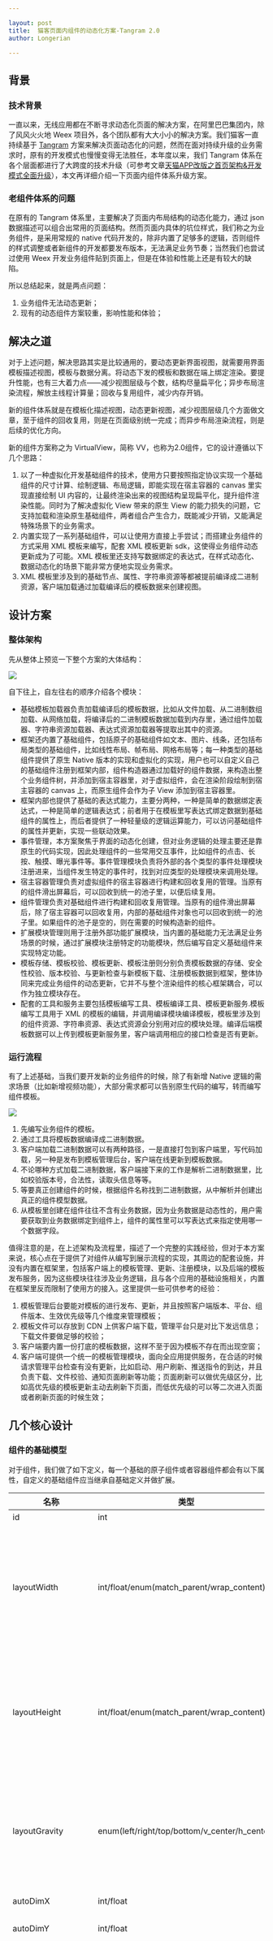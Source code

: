 ```yaml
---

layout: post
title:  猫客页面内组件的动态化方案-Tangram 2.0
author: Longerian

---
```


## 背景

### 技术背景

一直以来，无线应用都在不断寻求动态化页面的解决方案，在阿里巴巴集团内，除了风风火火地 Weex 项目外，各个团队都有大大小小的解决方案。我们猫客一直持续基于 [Tangram](http://tangram.pingguohe.net/) 方案来解决页面动态化的问题，然而在面对持续升级的业务需求时，原有的开发模式也慢慢变得无法胜任，本年度以来，我们 Tangram 体系在各个层面都进行了大跨度的技术升级（可参考文章[天猫APP改版之首页架构&开发模式全面升级](http://pingguohe.net/2017/08/02/tac-1.0.html)），本文再详细介绍一下页面内组件体系升级方案。

### 老组件体系的问题

在原有的 Tangram 体系里，主要解决了页面内布局结构的动态化能力，通过 json 数据描述可以组合出常用的页面结构。然而页面内具体的坑位样式，我们称之为业务组件，是采用常规的 native 代码开发的，除非内置了足够多的逻辑，否则组件的样式调整或者新组件的开发都要发布版本，无法满足业务节奏；当然我们也尝试过使用 Weex 开发业务组件贴到页面上，但是在体验和性能上还是有较大的缺陷。

所以总结起来，就是两点问题：

1. 业务组件无法动态更新；
2. 现有的动态组件方案较重，影响性能和体验；

## 解决之道

对于上述问题，解决思路其实是比较通用的，要动态更新界面视图，就需要用界面模板描述视图，模板与数据分离。将动态下发的模板和数据在端上绑定渲染。要提升性能，也有三大着力点——减少视图层级与个数，结构尽量扁平化；异步布局渲染流程，解放主线程计算量；回收与复用组件，减少内存开销。

新的组件体系就是在模板化描述视图，动态更新视图，减少视图层级几个方面做文章，至于组件的回收复用，则是在页面级别统一完成；而异步布局渲染流程，则是后续的优化方向。

新的组件方案称之为 VirtualView，简称 VV，也称为2.0组件，它的设计遵循以下几个思路：

1. 以了一种虚拟化开发基础组件的技术，使用方只要按照指定协议实现一个基础组件的尺寸计算、绘制逻辑、布局逻辑，即能实现在宿主容器的 canvas 里实现直接绘制 UI 内容的，让最终渲染出来的视图结构呈现扁平化，提升组件渲染性能。同时为了解决虚拟化 View 带来的原生 View 的能力损失的问题，它支持加载和渲染原生基础组件，两者组合产生合力，既能减少开销，又能满足特殊场景下的业务需求。
2. 内置实现了一系列基础组件，可以让使用方直接上手尝试；而搭建业务组件的方式采用 XML 模板来编写，配套 XML 模板更新 sdk，这使得业务组件动态更新成为了可能。XML 模板里还支持写数据绑定的表达式，在样式动态化、数据动态化的场景下能非常方便地实现业务需求。
3. XML 模板里涉及到的基础节点、属性、字符串资源等都被提前编译成二进制资源，客户端加载通过加载编译后的模板数据来创建视图。

## 设计方案

### 整体架构

先从整体上预览一下整个方案的大体结构：

![](https://gw.alicdn.com/tfs/TB1Q_M0g8DH8KJjSspnXXbNAVXa-1510-888.png)

自下往上，自左往右的顺序介绍各个模块：

+ 基础模板加载器负责加载编译后的模板数据，比如从文件加载、从二进制数组加载、从网络加载，将编译后的二进制模板数据加载到内存里，通过组件加载器、字符串资源加载器、表达式资源加载器等提取出其中的资源。
+ 框架还内置了基础组件，包括原子的基础组件如文本、图片、线条，还包括布局类型的基础组件，比如线性布局、帧布局、网格布局等；每一种类型的基础组件提供了原生 Native 版本的实现和虚拟化的实现，用户也可以自定义自己的基础组件注册到框架内部，组件构造器通过加载好的组件数据，来构造出整个业务组件树，并添加到宿主容器里，对于虚拟组件，会在渲染阶段绘制到宿主容器的 canvas 上，而原生组件会作为子 View 添加到宿主容器里。
+ 框架内部也提供了基础的表达式能力，主要分两种，一种是简单的数据绑定表达式，一种是简单的逻辑表达式；前者用于在模板里写表达式绑定数据到基础组件的属性上，而后者提供了一种轻量级的逻辑运算能力，可以访问基础组件的属性并更新，实现一些联动效果。
+ 事件管理，本方案聚焦于界面的动态化创建，但对业务逻辑的处理主要还是靠原生的代码实现，因此处理组件的一些常用交互事件，比如组件的点击、长按、触摸、曝光事件等。事件管理模块负责将外部的各个类型的事件处理模块注册进来，当组件发生特定的事件时，找到对应类型的处理模块来调用处理。
+ 宿主容器管理负责对虚拟组件的宿主容器进行构建和回收复用的管理。当原有的组件滑出屏幕后，可以回收到统一的池子里，以便后续复用。
+ 组件管理负责对基础组件进行构建和回收复用管理。当原有的组件滑出屏幕后，除了宿主容器可以回收复用，内部的基础组件对象也可以回收到统一的池子里。如果组件的池子是空的，则在需要的时候构造新的组件。
+ 扩展模块管理则用于注册外部功能扩展模块，当内置的基础能力无法满足业务场景的时候，通过扩展模块注册特定的功能模块，然后编写自定义基础组件来实现特定功能。
+ 模板存储、模板校验、模板更新、模板注册则分别负责模板数据的存储、安全性校验、版本校验、与更新检查与新模板下载、注册模板数据到框架，整体协同来完成业务组件的动态更新，它并不与整个渲染组件的核心框架耦合，可以作为独立模块存在。
+ 配套的工具和服务主要包括模板编写工具、模板编译工具、模板更新服务.模板编写工具用于 XML 的模板的编辑，并调用编译模块编译模板，模板里涉及到的组件资源、字符串资源、表达式资源会分别用对应的模块处理。编译后端模板数据可以上传到模板更新服务里，客户端调用相应的接口检查是否有更新。

### 运行流程

有了上述基础，当我们要开发新的业务组件的时候，除了有新增 Native 逻辑的需求场景（比如新增视频功能），大部分需求都可以告别原生代码的编写，转而编写组件模板。

![](https://gw.alicdn.com/tfs/TB1MuJfhfDH8KJjy1XcXXcpdXXa-1542-1390.png)

1.	先编写业务组件的模板。
2.	通过工具将模板数据编译成二进制数据。
3.	客户端加载二进制数据可以有两种路径，一是直接打包到客户端里，写代码加载，另一种是发布到模板管理后台，客户端在线更新到模板数据。
4.	不论哪种方式加载二进制数据，客户端接下来的工作是解析二进制数据里，比如校验版本号，合法性，读取头信息等等。
5.	等要真正创建组件的时候，根据组件名称找到二进制数据，从中解析并创建出真正的组件模型数据。
6.	从模板里创建在组件往往不含有业务数据，因为业务数据是动态性的，用户需要获取到业务数据绑定到组件上，组件的属性里可以写表达式来指定使用哪一个数据字段。

值得注意的是，在上述架构及流程里，描述了一个完整的实践经验，但对于本方案来说，核心点在于提供了对组件从编写到展示流程的实现，其周边的配套设施，并没有内置在框架里，包括客户端上的模板管理、更新、注册模块，以及后端的模板发布服务，因为这些模块往往涉及业务逻辑，且与各个应用的基础设施相关，内置在框架里反而限制了使用方的接入。这里提供一些可供参考的经验：

1. 模板管理后台要能对模板的进行发布、更新，并且按照客户端版本、平台、组件版本、生效优先级等几个维度来管理模板；
2. 模板文件可以存放到 CDN 上供客户端下载，管理平台只是对比下发远信息；下载文件要做足够的校验；
3. 客户端要内置一份打底的模板数据，这样不至于因为模板不存在而出现空窗；
4. 客户端可提供一个统一的模板管理模块，面向全应用提供服务，在合适的时候请求管理平台检查有没有更新，比如启动、用户刷新、推送指令的到达，并且负责下载、文件校验、通知页面刷新等功能；页面刷新可以做优先级区分，比如高优先级的模板更新主动去刷新下页面，而低优先级的可以等二次进入页面或者刷新页面的时候生效；

## 几个核心设计

### 组件的基础模型

对于组件，我们做了如下定义，每一个基础的原子组件或者容器组件都会有以下属性，自定义的基础组件应当继承自基础定义并做扩展。

|名称|类型|默认值|描述|
|---|---|---|---|
|id|int|0|组件id|
|layoutWidth|int/float/enum(match_parent/wrap_content)|0|组件的布局宽度，与Android里的概念类似，写绝对值的时候表示绝对宽高，match_parent表示尽可能撑满父容器提供的宽高，wrap_content表示根据自身内容的宽高来布局|
|layoutHeight|int/float/enum(match_parent/wrap_content)|0|组件的布局宽度，与Android里的概念类似，写绝对值的时候表示绝对宽高，match_parent表示尽可能撑满父容器提供的宽高，wrap_content表示根据自身内容的宽高来布局|
|layoutGravity|enum(left/right/top/bottom/v_center/h_center)|left\|top|描述组件在容器中的对齐方式，left：靠左，right：靠右，top：靠上，bottom：靠底，v_center：垂直方向居中，h_center：水平方向居中，可用`或`组合描述|
|autoDimX|int/float|1|组件宽高比计算的横向值|
|autoDimY|int/float|1|组件宽高比计算的竖向值|
|autoDimDirection|enum(X/Y/NONE)|NONE|组件在布局中的基准方向，用于计算组件的宽高比，与autoDimX、autoDimY配合使用，设置了这三个属性时，在计算组件尺寸时具有更高的优先级。当autoDimDirection=X时，组件的宽度由layoutWidth和父容器决策决定，但高度 = width * (autoDimY / autoDimX)，当autoDimDirection=Y时，组件的高度由layoutHeight和父容器决策决定，但宽度 = height * (autoDimX / autoDimY)|
|minWidth|int/float|0|最小宽度|
|minHeight|int/float|0|最小高度|
|paddingLeft|int/float|0|左内边距|
|paddingRight|int/float|0|右内边距|
|paddingTop|int/float|0|上内边距|
|paddingBottom|int/float|0|下内边距|
|layoutMarginLeft|int/float|0|左外边距|
|layoutMarginRight|int/float|0|右外边距|
|layoutMarginTop|int/float|0|上外边距|
|layoutMarginBottom|int/float|0|下外边距|
|background|int|0|背景色|
|backgroundImage|string|null|背景图地址|
|borderWidth|int|0|边框宽度|
|borderColor|int|0|边框颜色|
|visibility|enum(visible/invisible/gone)|visible|可见性，与Android里的概念类似，visible：可见，invisible：不可见，但占位，gone：不可见也不占位|
|gravity|enum(left/right/top/bottom/v_center/h_center)|left\|top|描述内容的对齐，比如文字在文本组件里的位置、原子组件在容器里的位置，left：靠左，right：靠右，top：靠上，bottom：靠底，v_center：垂直方向居中，h_center：水平方向居中，可用`或`组合描述|

方案内内置了一系列基础组件，完整的组件列表如下：

+ 虚拟文本组件
+ 原生文本组件
+ 虚拟图片组件
+ 原生图片组件
+ 虚拟线条组件
+ 原生线条组件
+ 虚拟进度条组件
+ 虚拟图形组件
+ 原生翻页布局容器组件
+ 原生滚动布局容器组件
+ 虚拟帧布局容器组件
+ 虚拟比例布局容器组件
+ 虚拟网格布局容器组件
+ 原生网格布局容器组件
+ 虚拟线性布局容器组件
+ 原生线性布局容器组件

### 虚拟组件

上文提到虚拟化开发的组件的技术，简称虚拟组件。很多做性能优化的方案、建议都会提到采用 Canvas 直接绘制的方式来减少 View 的个数，虚拟将这个开发流程做了抽象与规范，可以让开发人员像定义原生组件一样定义虚拟组件。

具体来讲，基础组件需要遵循一个接口的规范，这个口定义了渲染过程中需要的三个流程：计算尺寸阶段、布局阶段、绘制阶段；定义这个三个阶段是为了更好的与系统平台特别是 Android 平台对接，因为在 Android 原生平台下也会有这个三个阶段，在 iOS 平台下则也需要按照本方案里要求的规范去处理。计算尺寸阶段定义要触发一次尺寸计算，需要对其包含的子组件进行计算调用；布局阶段定义了要触发一次布局，将子元素按照计算好的位置尺寸排布，也要对包含的子组件进行布局调用；绘制阶段定义要进行视图绘制，当然也要对起包含的子组件进行绘制的调用；对于虚拟组件，就在这些接口里实现相关逻辑，而对于原生组件，在这些接口实现里调用原生组件的对应逻辑。

不论是虚拟化组件还是原生组件，都采用上述相同的模型来定义，再加上相同的尺寸计算接口、布局接口、绘制接口，这样对于宿主容器来说，包装在内部的组件就不分虚拟化还是原生，一视同仁，暴露给外面的接口也是一样的，只要将宿主容器像普通的 View 一样添加到的视图界面上，就可以在后续的渲染过程中显示出来。如果虚拟组件使用的越多，View 的个数就越少，对于系统来说层级越扁平。以下图示例的组件来说，最终呈现的 View 只有宿主容器和两个图片组件，如果将图片也用虚拟化的方式实现，最终 View 只有一个宿主容器，而界面仍然保持不变。

![](https://gw.alicdn.com/tfs/TB1jLcDg0zJ8KJjSspkXXbF7VXa-1130-838.png)

### 二进制文件的格式

通过 XML 编写的业务组件，并不直接在客户端里运行使用，而是先进行一次二进制序列化操作，原始的 XML 模板文件保存成文件的时候，就是以纯文本的形式存在，会包含很多冗余信息，比如空格、换行、还有重复出现的字符串等，文件体积比较大，以xml解析器去解析的时候，也会需要大量字符串操作，效率和性能不能达到最优。而将它编译成二进制格式，会避免这些问题，比如文件重复出现的字符串只保留一份，通过字符串索引去引用它，所有的组件类型也都会被转换成一个数字索引，在客户端内通过数字索引反过来找到对应的类实例化。这样文件格式会非常紧凑，体积更小。整个设计也借鉴了 Android 系统编译模板文件的思路。它的具体格式说明如下：

![](https://gw.alicdn.com/tfs/TB1H9.tg8fH8KJjy1XbXXbLdXXa-1270-300.jpg)

按照图中从左往右、从上往下的顺序分别说明每个段的作用：

+ 开始5个字节固定为 ALIVV；相当于我们的文件格式的一个标记。
+ 版本号分三个，分别为主版本号，次版本号和修订版本号，均为 2 个字节；在无重大重构更新时，前两位一般不变，第三位用于组件的业务级别变更升级；
+ 组件区的起始位置和长度，均为 4 个字节；表示这份文件里组件区数据从第几个字节开始，它总共有多少个字节，这样解析这份数据的时候能直接将文件指针定位到特定位置来读取数据。
+ 字符串区的起始位置和长度，均为 4 个字节；表示这份文件里字符串数据从第几个字节开始，它总共有多少个字节。
+ 表达式区的起始位置和长度，均为 4 个字节；表示这份文件里字符串数据从第几个字节开始，它总共有多少个字节。
+ 数据区的起始位置和长度，均为 4 个字节；表示这份文件里附加数据从第几个字节开始，它总共有多少个字节。目前这一区块是作为一种保留区，实际还未使用到。
+ 当前文件所属页编码，2 个字节，唯一标识一个页（保留使用）
+ 当前文件依赖页的个数为 2 个字节，后面为依赖页的 Id，依赖页个数大于 0 表示该页用到了其他页的资源或者代码，在该页加载之前需要确保依赖页必须已经加载；（保留使用）
+ 组件区开始，前 4 个字节表示文件里业务组件个数，目前一个 XML 模板编译成一个二进制文件，故其值固定为 1。每个业务组件前 2 个字节表示业务组件名称字符串的长度，后面为指定长度的字符串字节数据；紧接着是 2 个字节的编译后组件二进制流长度，后面为二进制代码；
+ 字符串区开始，前4个字节表示字符串个数，在我们的框架里，会内置一些系统级别的字符串资源，比如上文5.2开端表格里提到的那些属性名，这些字符串不用序列化到二进制文件里，而模板文件里出现的非系统字符串才会作为资源序列化到二进制文件。每个字符串资源前 4 个字节字符串索引 Id 即它的 hashCode，后面 2 个自己为字符串的长度，再后面为对应的字符串；
+ 逻辑表达式代码表。前 4 个字节表示逻辑表达式资源个数，每个表达式资源前4个自己表示表达式的索引，它是表达式原始字符串的hashCode，后面两个2 个字节表示表达式的长度，后面为对应的表达式内容，它是表达式按照关键字切割后的字符串结构；
+ 扩展数据段是保留为第三方扩展使用；

### 绑定数据的表达式

开发业务组件的时候，基础属性或者样式往往不能在模板里直接写死，而是需要从数据里获取，所以引入了用户数据绑定的表达式，语法和实现上目前比较简单，参考了很多同类的设计，尽可能符合开发人员的直觉。

+ 访问数据属性的表达式

语法上以 ${ 开头，以 } 结束。对于Map，通过 . 操作符进行访问，对于 Array 或者 List 通过 [] 操作符进行访问。

比如：

```
${benefitImgUrl}
${data[0].benefitImgUrl}
```

+ 条件表达式

用来给那些需要根据数据中某个字段来设置值的属性，语法上以 @{ 开头，以 } 结束，中间部分为表达式的具体内容。

```
条件表达式 ? 结果表达式[1] : 结果表达式[2]
```

当条件表达式成立的时候，使用结果表达式[1]，否则使用结果表达式[2]。
其中：
条件表达式支持布尔类型、字符串类型、JSONObject、JSONArray。
以下场景均为 false：
+ 布尔类型值为 false
+ 字符串为 null 或者 "" 或者 "null"
+ 字符串 "false" 或者 "FALSE"
+ JSONObject 为空或 JSONObject.NULL
+ JSONArray 长度为 0
+ 字段不存在

比如：

```
@{${logoUrl} ? visible : invisible }
```

考虑到篇幅限制，不能将上述架构和流程中的每一细节完全展开，详情可以参考苹果核这里的[文档](http://tangram.pingguohe.net/docs/virtualview/about-virtualview)。

## 效果

### 与 Tangram 及 TAC 结合

VirtualView 方案是 Tangram 的极大补充，可以解决80%场景下的动态化需求，而 Tangram 依赖的数据则通过 TAC 提供解决，三者结合可以形成一个闭环，让一个开发从端到端地解决整块业务的开发。

### 组件动态下发

以双十一期间为例，90%的双十一业务组件都是动态下发的，且随时可根据业务节奏调整。

![](https://img.alicdn.com/tfs/TB1RDctg8fH8KJjy1XbXXbLdXXa-734-726.png)
![](https://gw.alicdn.com/tfs/TB1Onctg8fH8KJjy1XbXXbLdXXa-734-726.png)
![](https://gw.alicdn.com/tfs/TB1ztszg3vD8KJjSsplXXaIEFXa-734-304.png)

## 展望

尽管在功能流程上已经逐步稳定，能承载起日常及大促的需求变更，我们的方案还是有很多不足之处的，比如我们期望更高的运行效率、更加扁平化的UI结构、更加方便的开发体验，对此也做了更进一步的规划建设：

|功能|计划|
|---|---|
|提供更加完善的文档和教程、Demo，内外版本同步，建立以 github 为中心的迭代开发机制|17年12月|
|组件创建、布局计算、数据绑定机制优化，提升性能|18年1月|
|重构模板编译工具，提升编译开发体验|18年1月|
|提供预览服务，提升开发效率|18年3月|
|提供配套的后端数据服务与基础设施，即 TAC 平台开放|18年3月|

## 附录

### Tangram 2.0 主要更新说明

1. 组件模型的概念升级，从原来的『卡片』+『组件』升级成『容器组件』+『原子组件』，即原来的『卡片』认为是一种组件，具备嵌套另一组件的能力；
2. 页面结构优化，页面下可以直接挂载原子组件，不需要嵌套一层容器组件；
3. 组件类型的语义化，从原来的 1、2、3、4...等数字枚举类型定义，升级成字符串类型的定义，兼容解析原有的数字枚举定义；
4. 更好的嵌套布局实现，流式布局在模型描述上支持多层次的嵌套，并优化了 Android 端上的实现方式；
5. margin 去重的实现，同一层级的容器组件或原子组件直接，支持外边距 margin 的去重，使得动态数据下控制间距更方便；
6. 支持 zIndex，无论是容器组件还是原子组件，支持在其样式上配置 zIndex，zIndex 值越大，绘制层次越高；
7. 升级组件开发方式，引入动态化组件开发技术，提升组件动态性，实现组件样式的高效渲染与动态更新；

### 相关的 Tangram 库

#### Android

+ [Tangram-Android](https://github.com/alibaba/Tangram-Android)
+ [vlayout](https://github.com/alibaba/vlayout)
+ [UltraViewPager](https://github.com/alibaba/UltraViewPager)
+ [Virtualview-Android](https://github.com/alibaba/Virtualview-Android)

#### iOS

+ [Tangram-iOS](https://github.com/alibaba/Tangram-iOS)
+ [LazyScrollView](https://github.com/alibaba/lazyscrollview)
+ [Virtualview-iOS](https://github.com/alibaba/VirtualView-iOS)

#### 工具

+ [virtualview_tools](https://github.com/alibaba/virtualview_tools)